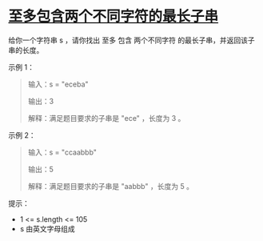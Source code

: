 #  [至多包含两个不同字符的最长子串](https://leetcode.cn/problems/longest-substring-with-at-most-two-distinct-characters)

给你一个字符串 s ，请你找出 至多 包含 两个不同字符 的最长子串，并返回该子串的长度。
 

示例 1：

> 输入：s = "eceba"
> 
> 输出：3
> 
> 解释：满足题目要求的子串是 "ece" ，长度为 3 。

示例 2：

> 输入：s = "ccaabbb"
> 
> 输出：5
> 
> 解释：满足题目要求的子串是 "aabbb" ，长度为 5 。
 

提示：

- 1 <= s.length <= 105
- s 由英文字母组成
